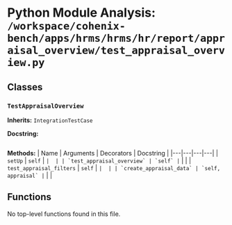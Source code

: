 # Python Module Analysis: `/workspace/cohenix-bench/apps/hrms/hrms/hr/report/appraisal_overview/test_appraisal_overview.py`

## Classes

### `TestAppraisalOverview`
**Inherits:** `IntegrationTestCase`


**Docstring:**
```

```

**Methods:**
| Name | Arguments | Decorators | Docstring |
|---|---|---|---|
| `setUp` | `self` | `` |  |
| `test_appraisal_overview` | `self` | `` |  |
| `test_appraisal_filters` | `self` | `` |  |
| `create_appraisal_data` | `self, appraisal` | `` |  |





## Functions

No top-level functions found in this file.
